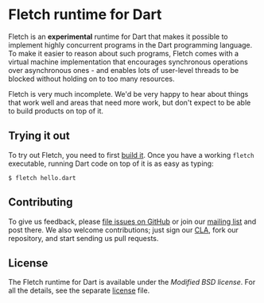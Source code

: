 # Fletch runtime for Dart

Fletch is an **experimental** runtime for Dart that makes it possible to
implement highly concurrent programs in the Dart programming language. To make
it easier to reason about such programs, Fletch comes with a virtual machine
implementation that encourages synchronous operations over asynchronous ones -
and enables lots of user-level threads to be blocked without holding on to too
many resources.

Fletch is very much incomplete. We'd be very happy to hear about things that
work well and areas that need more work, but don't expect to be able to build
products on top of it.


## Trying it out

To try out Fletch, you need to first
[build it](https://github.com/dart-lang/fletch/wiki/Building).
Once you have a working `fletch` executable, running Dart code on top of it is
as easy as typing:

    $ fletch hello.dart


## Contributing

To give us feedback, please
[file issues on GitHub](https://github.com/dart-lang/fletch/issues)
or join our
[mailing list](https://groups.google.com/forum/#!forum/fletch)
and post there. We also welcome contributions; just sign our
[CLA](https://developers.google.com/open-source/cla/individual), fork our
repository, and start sending us pull requests.


## License

The Fletch runtime for Dart is available under the *Modified BSD license*. For
all the details, see the separate [license](LICENSE.md) file.
